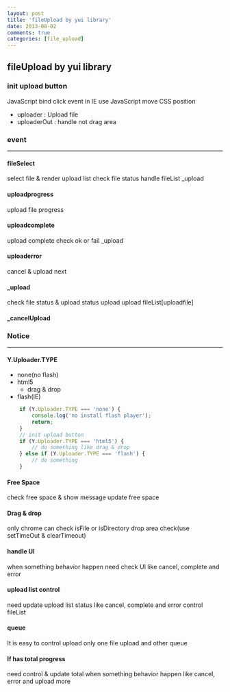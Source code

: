 ```yaml
---
layout: post
title: 'fileUpload by yui library'
date: 2013-08-02
comments: true
categories: [file_upload]
---
```

## fileUpload by yui library

### init upload button
JavaScript bind click event
in IE
use JavaScript move CSS position

* uploader    : Upload file
* uploaderOut : handle not drag area

### event
---
#### fileSelect
select file & render upload list
check file status
handle fileList
_upload

#### uploadprogress
upload file progress

#### uploadcomplete
upload complete
check ok or fail
_upload

#### uploaderror
cancel & upload next

#### _upload
check file status & upload status
upload
upload fileList[uploadfile]

#### _cancelUpload

### Notice
---
#### Y.Uploader.TYPE
* none(no flash)
* html5
    * drag & drop
* flash(IE)

```javascript
    if (Y.Uploader.TYPE === 'none') {
        console.log('no install flash player');
        return;
    }
    // init upload button
    if (Y.Uploader.TYPE === 'html5') {
        // do something like drag & drop
    } else if (Y.Uploader.TYPE === 'flash') {
        // do something
    }
```

#### Free Space
check free space & show message
update free space

#### Drag & drop
only chrome can check isFile or isDirectory
drop area check(use setTimeOut & clearTimeout)

#### handle UI
when something behavior happen need check UI
like cancel, complete and error

#### upload list control
need update upload list status
like cancel, complete and error
control fileList

#### queue
It is easy to control upload only one file upload and other queue

#### If has total progress
need control  & update total when something behavior happen
like cancel, error and upload more
